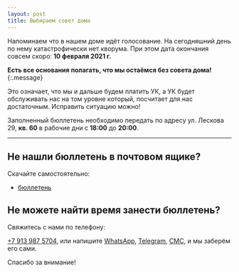 ```yaml
---
layout: post
title: Выбираем совет дома
---
```


Напоминаем что в нашем доме идёт голосование. На сегодняшний день по нему катастрофически нет кворума. При этом дата окончания совсем скоро: **10 февраля 2021 г.**

**Eсть все основания полагать, что мы остаёмся без совета дома!**
{:.message}

Это означает, что мы и дальше будем платить УК, а УК будет обслуживать нас на том уровне который, посчитает для нас достаточным. Исправить ситуацию можно!

Заполненный бюллетень необходимо передать по адресу ул. Лескова 29, **кв. 60** в рабочие дни с **18:00** до **20:00**.

-----

## Не нашли бюллетень в почтовом ящике?

Скачайте самостоятельно:
* [бюллетень](http://bit.ly/3qdbvok)

## Не можете найти время занести бюллетень?

Свяжитесь с нами по телефону:

[+7 913 987 5704](tel:+79139875704), или напишите [WhatsApp](https://wa.me/79139875704), [Telegram](https://t.me/LidaSkr), [СМС](sms:+79139875704), и мы заберём его сами.


Спасибо за внимание!
